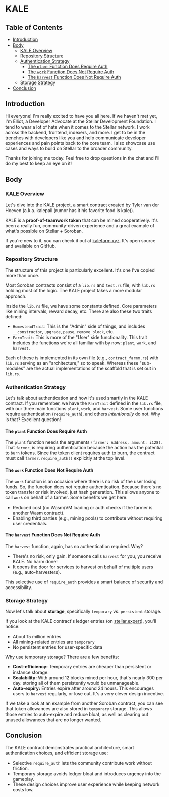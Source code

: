 # KALE <!-- omit in toc -->

## Table of Contents <!-- omit in toc -->

- [Introduction](#introduction)
- [Body](#body)
  - [KALE Overview](#kale-overview)
  - [Repository Structure](#repository-structure)
  - [Authentication Strategy](#authentication-strategy)
    - [The `plant` Function Does Require Auth](#the-plant-function-does-require-auth)
    - [The `work` Function Does Not Require Auth](#the-work-function-does-not-require-auth)
    - [The `harvest` Function Does Not Require Auth](#the-harvest-function-does-not-require-auth)
  - [Storage Strategy](#storage-strategy)
- [Conclusion](#conclusion)

## Introduction

Hi everyone! I'm really excited to have you all here. If we haven't met yet, I'm Elliot, a Developer Advocate at the Stellar Development Foundation. I tend to wear a lot of hats when it comes to the Stellar network. I work across the backend, frontend, indexers, and more. I get to be in the trenches with developers like you and help communicate developer experiences and pain points back to the core team. I also showcase use cases and ways to build on Stellar to the broader community.

Thanks for joining me today. Feel free to drop questions in the chat and I'll do my best to keep an eye on it!

## Body

### KALE Overview

Let's dive into the KALE project, a smart contract created by Tyler van der Hoeven (a.k.a. kalepail (rumor has it his favorite food is kale)).

KALE is a **proof-of-teamwork token** that can be mined cooperatively. It's been a really fun, community-driven experience and a great example of what's possible on Stellar + Soroban.

If you're new to it, you can check it out at [kalefarm.xyz](https://kalefarm.xyz). It's open source and available on GitHub.

### Repository Structure

The structure of this project is particularly excellent. It's one I've copied more than once.

Most Soroban contracts consist of a `lib.rs` and `test.rs` file, with `lib.rs` holding most of the logic. The KALE project takes a more modular approach.

Inside the `lib.rs` file, we have some constants defined. Core parameters like mining intervals, reward decay, etc. There are also these two traits defined:

- `HomesteadTrait`: This is the "Admin" side of things, and includes `__constructor`, `upgrade`, `pause`, `remove_block`, etc.
- `FarmTrait`: This is more of the "User" side functionality. This trait includes the functions we're all familiar with by now: `plant`, `work`, and `harvest`.

Each of these is implemented in its own file (e.g., `contract_farmm.rs`) with `lib.rs` serving as an "architecture," so to speak. Whereas these "sub-modules" are the actual implementations of the scaffold that is set out in `lib.rs`.

### Authentication Strategy

Let's talk about authentication and how it's used smartly in the KALE contract. If you remember, we have the `FarmTrait` defined in the `lib.rs` file, with our three main functions `plant`, `work`, and `harvest`. Some user functions require authentication (`require_auth`), and others _intentionally_ do not. Why is that? Excellent question!

#### The `plant` Function Does Require Auth

The `plant` function needs the arguments `(farmer: Address, amount: i128)`. That `farmer`, is requiring authentication because the action has the potential to `burn` tokens. Since the token client requires auth to burn, the contract must call `farmer.require_auth()` explicitly at the top level.

#### The `work` Function Does Not Require Auth

The `work` function is an occasion where there is no risk of the user losing funds. So, the function does _not_ require authentication. Because there's no token transfer or risk involved, just hash generation. This allows anyone to call `work` on behalf of a farmer. Some benefits we get here:

- Reduced cost (no Wasm/VM loading or auth checks if the farmer is another Wasm contract).
- Enabling third parties (e.g., mining pools) to contribute without requiring user credentials.

#### The `harvest` Function Does Not Require Auth

The `harvest` function, again, has no authentication required. Why?

- There's no risk, only gain. If someone calls `harvest` for you, you receive KALE. No harm done!
- It opens the door for services to harvest on behalf of multiple users (e.g., auto-harvesters).

This selective use of `require_auth` provides a smart balance of security and accessibility.

### Storage Strategy

Now let's talk about **storage**, specifically `temporary` vs. `persistent` storage.

If you look at the KALE contract's ledger entries (on [stellar.expert](https://stellar.expert/explorer/public/contract/CDL74RF5BLYR2YBLCCI7F5FB6TPSCLKEJUBSD2RSVWZ4YHF3VMFAIGWA)), you'll notice:

- About 15 million entries
- All mining-related entries are `temporary`
- No persistent entries for user-specific data

Why use temporary storage? There are a few benefits:

- **Cost-efficiency:** Temporary entries are cheaper than persistent or instance storage.
- **Scalability:** With around 12 blocks mined per hour, that's nearly 300 per day. storing all of them persistently would be unmanageable.
- **Auto-expiry:** Entries expire after around 24 hours. This encourages users to `harvest` regularly, or lose out. It's a very clever design incentive.

If we take a look at an example from another Soroban contract, you can see that token allowances are also stored in `temporary` storage. This allows those entries to auto-expire and reduce bloat, as well as clearing out unused allowances that are no longer wanted.

## Conclusion

The KALE contract demonstrates practical architecture, smart authentication choices, and efficient storage use:

- Selective `require_auth` lets the community contribute work without friction.
- Temporary storage avoids ledger bloat and introduces urgency into the gameplay.
- These design choices improve user experience while keeping network costs low.
